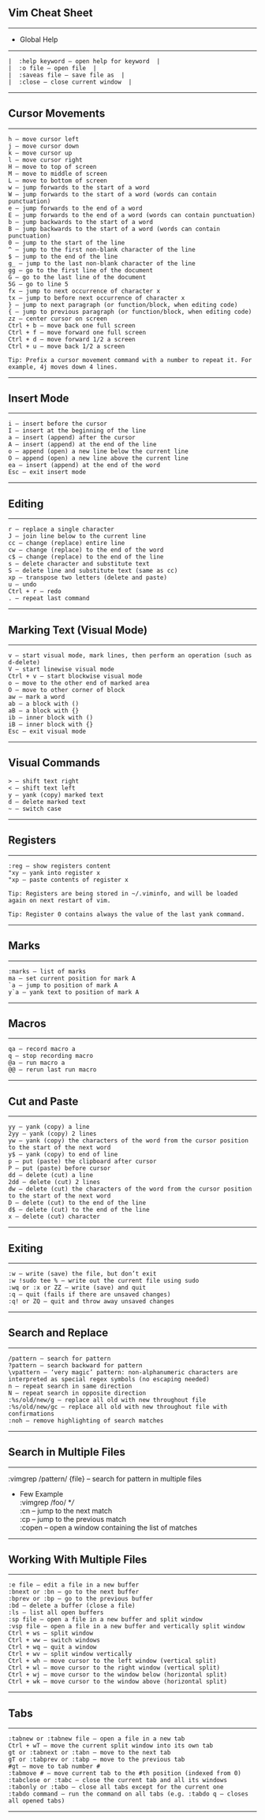 ## Vim Cheat Sheet  
---
- Global Help  
---
    |  :help keyword – open help for keyword  |
    |  :o file – open file  |
    |  :saveas file – save file as  |
    |  :close – close current window  |
---
## Cursor Movements  
---
    h – move cursor left
    j – move cursor down
    k – move cursor up
    l – move cursor right
    H – move to top of screen
    M – move to middle of screen
    L – move to bottom of screen
    w – jump forwards to the start of a word
    W – jump forwards to the start of a word (words can contain punctuation)
    e – jump forwards to the end of a word
    E – jump forwards to the end of a word (words can contain punctuation)  
    b – jump backwards to the start of a word  
    B – jump backwards to the start of a word (words can contain punctuation)  
    0 – jump to the start of the line  
    ^ – jump to the first non-blank character of the line  
    $ – jump to the end of the line  
    g_ – jump to the last non-blank character of the line  
    gg – go to the first line of the document  
    G – go to the last line of the document  
    5G – go to line 5  
    fx – jump to next occurrence of character x  
    tx – jump to before next occurrence of character x  
    } – jump to next paragraph (or function/block, when editing code)  
    { – jump to previous paragraph (or function/block, when editing code)  
    zz – center cursor on screen  
    Ctrl + b – move back one full screen  
    Ctrl + f – move forward one full screen  
    Ctrl + d – move forward 1/2 a screen  
    Ctrl + u – move back 1/2 a screen  

    Tip: Prefix a cursor movement command with a number to repeat it. For example, 4j moves down 4 lines. 
---
 ## Insert Mode  
---
    i – insert before the cursor  
    I – insert at the beginning of the line  
    a – insert (append) after the cursor  
    A – insert (append) at the end of the line  
    o – append (open) a new line below the current line  
    O – append (open) a new line above the current line  
    ea – insert (append) at the end of the word  
    Esc – exit insert mode  
---
## Editing  
---
    r – replace a single character  
    J – join line below to the current line  
    cc – change (replace) entire line  
    cw – change (replace) to the end of the word  
    c$ – change (replace) to the end of the line  
    s – delete character and substitute text  
    S – delete line and substitute text (same as cc)  
    xp – transpose two letters (delete and paste)  
    u – undo  
    Ctrl + r – redo  
    . – repeat last command  

---
## Marking Text (Visual Mode)  
---
    v – start visual mode, mark lines, then perform an operation (such as d-delete)  
    V – start linewise visual mode  
    Ctrl + v – start blockwise visual mode  
    o – move to the other end of marked area  
    O – move to other corner of block  
    aw – mark a word  
    ab – a block with ()  
    aB – a block with {}  
    ib – inner block with ()  
    iB – inner block with {}  
    Esc – exit visual mode  

---

## Visual Commands  

    > – shift text right  
    < – shift text left  
    y – yank (copy) marked text  
    d – delete marked text  
    ~ – switch case  

---
## Registers  
---
    :reg – show registers content  
    "xy – yank into register x  
    "xp – paste contents of register x  

    Tip: Registers are being stored in ~/.viminfo, and will be loaded again on next restart of vim.  

    Tip: Register 0 contains always the value of the last yank command.  

---
## Marks  
---
    :marks – list of marks  
    ma – set current position for mark A  
    `a – jump to position of mark A  
    y`a – yank text to position of mark A  

---
## Macros  
---
    qa – record macro a  
    q – stop recording macro  
    @a – run macro a  
    @@ – rerun last run macro  

---
## Cut and Paste  
---
    yy – yank (copy) a line  
    2yy – yank (copy) 2 lines  
    yw – yank (copy) the characters of the word from the cursor position to the start of the next word  
    y$ – yank (copy) to end of line  
    p – put (paste) the clipboard after cursor  
    P – put (paste) before cursor  
    dd – delete (cut) a line  
    2dd – delete (cut) 2 lines  
    dw – delete (cut) the characters of the word from the cursor position to the start of the next word  
    D – delete (cut) to the end of the line  
    d$ – delete (cut) to the end of the line  
    x – delete (cut) character  

---
## Exiting  
---
    :w – write (save) the file, but don’t exit  
    :w !sudo tee % – write out the current file using sudo  
    :wq or :x or ZZ – write (save) and quit  
    :q – quit (fails if there are unsaved changes)  
    :q! or ZQ – quit and throw away unsaved changes  

---
## Search and Replace  
---
    /pattern – search for pattern  
    ?pattern – search backward for pattern  
    \vpattern – ‘very magic’ pattern: non-alphanumeric characters are interpreted as special regex symbols (no escaping needed)  
    n – repeat search in same direction  
    N – repeat search in opposite direction  
    :%s/old/new/g – replace all old with new throughout file  
    :%s/old/new/gc – replace all old with new throughout file with confirmations  
    :noh – remove highlighting of search matches  

---
## Search in Multiple Files  
---
:vimgrep /pattern/ {file} – search for pattern in multiple files  
 - Few Example  
    :vimgrep /foo/ **/*  
    :cn – jump to the next match  
    :cp – jump to the previous match  
    :copen – open a window containing the list of matches  

---
## Working With Multiple Files  
---
    :e file – edit a file in a new buffer  
    :bnext or :bn – go to the next buffer  
    :bprev or :bp – go to the previous buffer  
    :bd – delete a buffer (close a file)  
    :ls – list all open buffers  
    :sp file – open a file in a new buffer and split window  
    :vsp file – open a file in a new buffer and vertically split window  
    Ctrl + ws – split window  
    Ctrl + ww – switch windows  
    Ctrl + wq – quit a window  
    Ctrl + wv – split window vertically  
    Ctrl + wh – move cursor to the left window (vertical split)  
    Ctrl + wl – move cursor to the right window (vertical split)  
    Ctrl + wj – move cursor to the window below (horizontal split)  
    Ctrl + wk – move cursor to the window above (horizontal split)  

---
## Tabs  
---
    :tabnew or :tabnew file – open a file in a new tab  
    Ctrl + wT – move the current split window into its own tab  
    gt or :tabnext or :tabn – move to the next tab  
    gT or :tabprev or :tabp – move to the previous tab  
    #gt – move to tab number #  
    :tabmove # – move current tab to the #th position (indexed from 0)  
    :tabclose or :tabc – close the current tab and all its windows  
    :tabonly or :tabo – close all tabs except for the current one  
    :tabdo command – run the command on all tabs (e.g. :tabdo q – closes all opened tabs)  

---   
